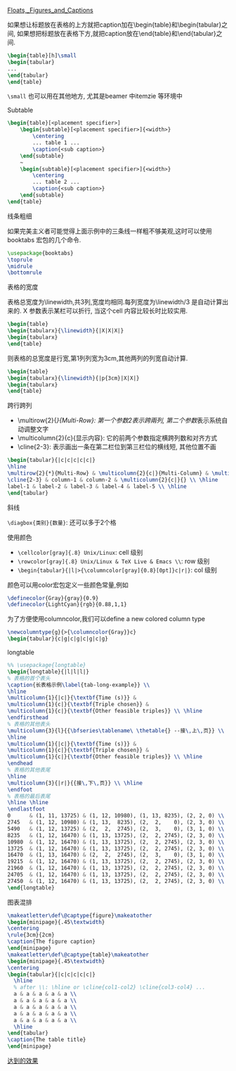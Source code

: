 [Floats,_Figures_and_Captions](http://en.wikibooks.org/wiki/LaTeX/Floats,_Figures_and_Captions)

如果想让标题放在表格的上方就把caption加在\begin{table}和\begin{tabular}之间,
如果想把标题放在表格下方,就把caption放在\end{table}和\end{tabular}之间.

```latex
\begin{table}[h]\small
\begin{tabular}
...
\end{tabular}
\end{table}
```
`\small` 也可以用在其他地方, 尤其是beamer 中itemzie 等环境中

Subtable
```latex
\begin{table}[<placement specifier>]
    \begin{subtable}[<placement specifier>]{<width>}
        \centering
        ... table 1 ...
        \caption{<sub caption>}
    \end{subtable}
    ~
    \begin{subtable}[<placement specifier>]{<width>}
        \centering
        ... table 2 ...
        \caption{<sub caption>}
    \end{subtable}
\end{table}
```

线条粗细

如果完美主义者可能觉得上面示例中的三条线一样粗不够美观,这时可以使用booktabs 宏包的几个命令.
```latex
\usepackage{booktabs}
\toprule
\midrule
\bottomrule
```

表格的宽度

表格总宽度为\linewidth,共3列,宽度均相同.每列宽度为\linewidth/3 是自动计算出来的.
X 参数表示某栏可以折行, 当这个cell 内容比较长时比较实用.
```latex
\begin{table}
\begin{tabularx}{\linewidth}{|X|X|X|}
\begin{tabularx}
\end{table}
```
则表格的总宽度是行宽,第1列列宽为3cm,其他两列的列宽自动计算.
```latex
\begin{table}
\begin{tabularx}{\linewidth}{|p{3cm}|X|X|}
\begin{tabularx}
\end{table}
```

跨行跨列

- \multirow{2}{*}{Multi-Row}: 第一个参数2表示跨兩列, 第二个参数*表示系统自动调整文字
- \multicolumn{2}{c}{显示内容}: 它的前两个参数指定横跨列数和对齐方式
- \cline{2-3}: 表示画出一条在第二栏位到第三栏位的横线短, 其他位置不画

```latex
\begin{tabular}{|c|c|c|c|c|}
\hline
\multirow{2}{*}{Multi-Row} & \multicolumn{2}{c|}{Multi-Column} & \multicolumn{2}{c|}{\multirow{2}{*}{Multi-Row and Col}} \\
\cline{2-3} & column-1 & column-2 & \multicolumn{2}{c|}{} \\ \hline
label-1 & label-2 & label-3 & label-4 & label-5 \\ \hline
\end{tabular}
```

斜线

`\diagbox{类别}{数量}`: 还可以多于2个格

使用颜色

- `\cellcolor[gray]{.8} Unix/Linux`: cell 级别
- `\rowcolor[gray]{.8} Unix/Linux & TeX Live & Emacs \\`: row 级别
- `\begin{tabular}{|l|>{\columncolor[gray]{0.8}[0pt]}c|r|}`: col 级别

颜色可以用color宏包定义一些颜色常量,例如
```latex
\definecolor{Gray}{gray}{0.9}
\definecolor{LightCyan}{rgb}{0.88,1,1}
```
为了方便使用columncolor,我们可以define a new colored column type
```latex
\newcolumntype{g}{>{\columncolor{Gray}}c}
\begin{tabular}{c|g|c|g|c|g|c|g}
```

longtable
```latex
%% \usepackage{longtable}
\begin{longtable}{|l|l|l|}
% 表格的首个表头
\caption{长表格示例\label{tab-long-example}} \\
\hline
\multicolumn{1}{|c|}{\textbf{Time (s)}} &
\multicolumn{1}{c|}{\textbf{Triple chosen}} &
\multicolumn{1}{c|}{\textbf{Other feasible triples}} \\ \hline
\endfirsthead
% 表格的其他表头
\multicolumn{3}{l}{{\bfseries\tablename\ \thetable{} --接\,上\,页}} \\
\hline
\multicolumn{1}{|c|}{\textbf{Time (s)}} &
\multicolumn{1}{c|}{\textbf{Triple chosen}} &
\multicolumn{1}{c|}{\textbf{Other feasible triples}} \\ \hline
\endhead
% 表格的其他表尾
\hline
\multicolumn{3}{|r|}{{接\,下\,页}} \\ \hline
\endfoot
% 表格的最后表尾
\hline \hline
\endlastfoot
0      & (1, 11, 13725) & (1, 12, 10980), (1, 13, 8235), (2, 2, 0) \\
2745   & (1, 12, 10980) & (1, 13,  8235), (2,  2,    0), (2, 3, 0) \\
5490   & (1, 12, 13725) & (2,  2,  2745), (2,  3,    0), (3, 1, 0) \\
8235   & (1, 12, 16470) & (1, 13, 13725), (2,  2, 2745), (2, 3, 0) \\
10980  & (1, 12, 16470) & (1, 13, 13725), (2,  2, 2745), (2, 3, 0) \\
13725  & (1, 12, 16470) & (1, 13, 13725), (2,  2, 2745), (2, 3, 0) \\
16470  & (1, 13, 16470) & (2,  2,  2745), (2,  3,    0), (3, 1, 0) \\
19215  & (1, 12, 16470) & (1, 13, 13725), (2,  2, 2745), (2, 3, 0) \\
21960  & (1, 12, 16470) & (1, 13, 13725), (2,  2, 2745), (2, 3, 0) \\
24705  & (1, 12, 16470) & (1, 13, 13725), (2,  2, 2745), (2, 3, 0) \\
27450  & (1, 12, 16470) & (1, 13, 13725), (2,  2, 2745), (2, 3, 0) \\
\end{longtable}
```

图表混排
```latex
\makeatletter\def\@captype{figure}\makeatother
\begin{minipage}{.45\textwidth}
\centering
\rule{3cm}{2cm}
\caption{The figure caption}
\end{minipage}
\makeatletter\def\@captype{table}\makeatother
\begin{minipage}{.45\textwidth}
\centering
\begin{tabular}{|c|c|c|c|c|}
  \hline
  % after \\: \hline or \cline{col1-col2} \cline{col3-col4} ...
  a & a & a & a & a \\
  a & a & a & a & a \\
  a & a & a & a & a \\
  a & a & a & a & a \\
  a & a & a & a & a \\
  \hline
\end{tabular}
\caption{The table title}
\end{minipage}
```
[达到的效果](http://photo.blog.sina.com.cn/list/blogpic.php?pid=5e16f1774ae896b1696df&bid=5e16f1770102dxz2&uid=1578561911)
